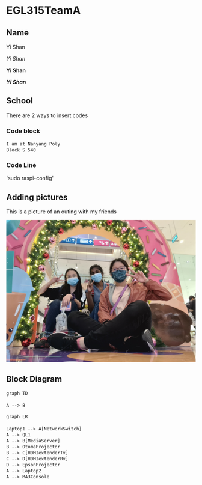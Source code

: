 # EGL315TeamA

## Name

Yi Shan

*Yi Shan*

**Yi Shan**

***Yi Shan***


## School
There are 2 ways to insert codes

### Code block
```
I am at Nanyang Poly 
Block S 540
```
### Code Line
'sudo raspi-config'



## Adding pictures 

This is a picture of an outing with my friends

![Alt text](Imgs/KHouting.jpg)


## Block Diagram

```mermaid
graph TD

A --> B
```

```mermaid
graph LR 

Laptop1 --> A[NetworkSwitch]
A --> QL1
A --> B[MediaServer]
B --> OtomaProjector
B --> C[HDMIextenderTx]
C --> D[HDMIextenderRx]
D --> EpsonProjector
A --> Laptop2
A --> MA3Console
```

##
